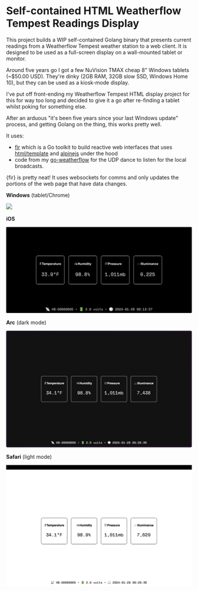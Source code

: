 # Self-contained HTML Weatherflow Tempest Readings Display

This project builds a WIP self-contained Golang binary that presents current readings from a Weatherflow Tempest weather station to a web client. It is designed to be used as a full-screen display on a wall-mounted tablet or monitor.

Around five years go I got a few NuVision TMAX cheap 8" Windows tablets (~$50.00 USD). They're dinky (2GB RAM, 32GB slow SSD, Windows Home 10), but they can be used as a kiosk-mode display.

I've put off front-ending my Weatherflow Tempest HTML display project for this for way too long and decided to give it a go after re-finding a tablet whilst poking for something else.

After an arduous "it's been five years since your last Windows update" process, and getting Golang on the thing, this works pretty well.

It uses:

- [fir](https://github.com/livefir/fir/) which is a Go toolkit to build reactive web interfaces that uses [html/template](https://pkg.go.dev/html/template) and [alpinejs](https://alpinejs.dev/) under the hood
- code from my [go-weatherflow](https://github.com/hrbrmstr/go-weatherflow) for the UDP dance to listen for the local broadcasts.

{fir} is pretty neat! It uses websockets for comms and only updates the portions of the web page that have data changes.

**Windows** (tablet/Chrome)

![](imgs/tablet.png)

**iOS**

![](imgs/iphone.jpg)

**Arc** (dark mode)

![](imgs/arc.png)

**Safari** (light mode)

![](imgs/safari.png)

